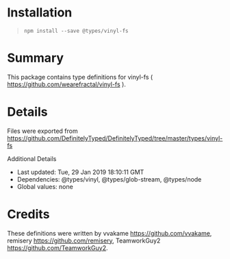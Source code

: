 # Installation
> `npm install --save @types/vinyl-fs`

# Summary
This package contains type definitions for vinyl-fs ( https://github.com/wearefractal/vinyl-fs ).

# Details
Files were exported from https://github.com/DefinitelyTyped/DefinitelyTyped/tree/master/types/vinyl-fs

Additional Details
 * Last updated: Tue, 29 Jan 2019 18:10:11 GMT
 * Dependencies: @types/vinyl, @types/glob-stream, @types/node
 * Global values: none

# Credits
These definitions were written by vvakame <https://github.com/vvakame>, remisery <https://github.com/remisery>, TeamworkGuy2 <https://github.com/TeamworkGuy2>.
